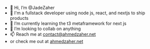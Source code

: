 - 👋 Hi, I’m @JadeZaher
- 👀 I'm a fullstack developer using node js, react, and nextjs to ship products
- 🌱 I’m currently learning the t3 metaframework for next js
- 💞️ I’m looking to collab on anything
- 📫 Reach me at contact@ahmedzaher.net 
- or check me out at [ahmedzaher.net](https://ahmedzaher.net/)
<!---
JadeZaher/JadeZaher is a ✨ special ✨ repository because its `README.md` (this file) appears on your GitHub profile.
You can click the Preview link to take a look at your changes.
--->
